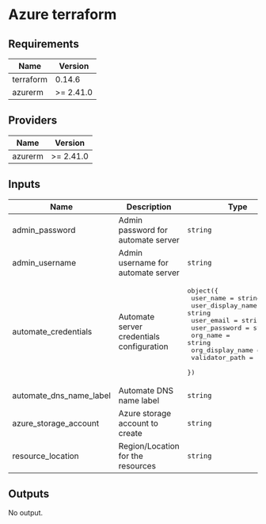 # Azure terraform

## Requirements

| Name | Version |
|------|---------|
| terraform | 0.14.6 |
| azurerm | >= 2.41.0 |

## Providers

| Name | Version |
|------|---------|
| azurerm | >= 2.41.0 |

## Inputs

| Name | Description | Type | Default | Required |
|------|-------------|------|---------|:--------:|
| admin\_password | Admin password for automate server | `string` | n/a | yes |
| admin\_username | Admin username for automate server | `string` | n/a | yes |
| automate\_credentials | Automate server credentials configuration | <pre>object({<br>    user_name          = string<br>    user_display_name  = string<br>    user_email         = string<br>    user_password      = string<br>    org_name           = string<br>    org_display_name   = string<br>    validator_path     = string<br>  })</pre> | n/a | yes |
| automate\_dns\_name\_label | Automate DNS name label | `string` | n/a | yes |
| azure\_storage\_account | Azure storage account to create | `string` | n/a | yes |
| resource\_location | Region/Location for the resources | `string` | `"southindia"` | no |

## Outputs

No output.

